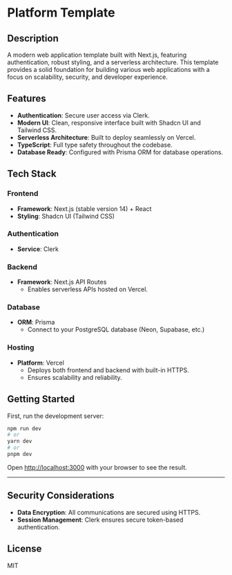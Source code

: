 # Platform Template

## Description
A modern web application template built with Next.js, featuring authentication, robust styling, and a serverless architecture. This template provides a solid foundation for building various web applications with a focus on scalability, security, and developer experience.

## Features
- **Authentication**: Secure user access via Clerk.
- **Modern UI**: Clean, responsive interface built with Shadcn UI and Tailwind CSS.
- **Serverless Architecture**: Built to deploy seamlessly on Vercel.
- **TypeScript**: Full type safety throughout the codebase.
- **Database Ready**: Configured with Prisma ORM for database operations.

## Tech Stack
### **Frontend**
- **Framework**: Next.js (stable version 14) + React
- **Styling**: Shadcn UI (Tailwind CSS)

### **Authentication**
- **Service**: Clerk

### **Backend**
- **Framework**: Next.js API Routes
  - Enables serverless APIs hosted on Vercel.

### **Database**
- **ORM**: Prisma
  - Connect to your PostgreSQL database (Neon, Supabase, etc.)

### **Hosting**
- **Platform**: Vercel
  - Deploys both frontend and backend with built-in HTTPS.
  - Ensures scalability and reliability.

## Getting Started

First, run the development server:

```bash
npm run dev
# or
yarn dev
# or
pnpm dev
```

Open [http://localhost:3000](http://localhost:3000) with your browser to see the result.

---

## Security Considerations
- **Data Encryption**: All communications are secured using HTTPS.
- **Session Management**: Clerk ensures secure token-based authentication.

## License
MIT
